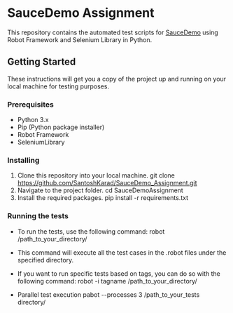 # SauceDemo Assignment

This repository contains the automated test scripts for [SauceDemo](https://www.saucedemo.com/) using Robot Framework and Selenium Library in Python.

## Getting Started

These instructions will get you a copy of the project up and running on your local machine for testing purposes.

### Prerequisites

- Python 3.x
- Pip (Python package installer)
- Robot Framework
- SeleniumLibrary

### Installing

1. Clone this repository into your local machine.
git clone https://github.com/SantoshKarad/SauceDemo_Assignment.git
2. Navigate to the project folder.
cd SauceDemoAssignment
4. Install the required packages.
pip install -r requirements.txt

### Running the tests

- To run the tests, use the following command:
robot /path_to_your_directory/
- This command will execute all the test cases in the .robot files under the specified directory.

- If you want to run specific tests based on tags, you can do so with the following command:
robot -i tagname /path_to_your_directory/

- Parallel test execution
  pabot --processes 3 /path_to_your_tests directory/
